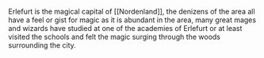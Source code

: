 Erlefurt is the magical capital of [[Nordenland]], the denizens of the area all have a feel or gist for magic as it is abundant in the area, many great mages and wizards have studied at one of the academies of Erlefurt or at least visited the schools and felt the magic surging through the woods surrounding the city.